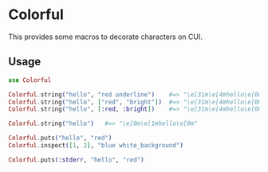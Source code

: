 # Colorful

This provides some macros to decorate characters on CUI.

## Usage

```elixir
use Colorful

Colorful.string("hello", "red underline")    #=> "\e[31m\e[4mhello\e[0m"
Colorful.string("hello", ["red", "bright"])  #=> "\e[31m\e[4mhello\e[0m"
Colorful.string("hello", [:red, :bright])    #=> "\e[31m\e[4mhello\e[0m"

Colorful.string("hello")   #=> "\e[0m\e[1mhello\e[0m"

Colorful.puts("hello", "red")
Colorful.inspect([1, 2], "blue white_background")

Colorful.puts(:stderr, "hello", "red")
```
